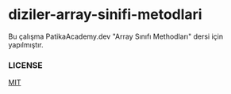 ﻿# diziler-array-sinifi-metodlari

Bu çalışma PatikaAcademy.dev "Array Sınıfı Methodları" dersi için yapılmıştır. 

### LICENSE

[MIT](https://github.com/vahdetsavci/diziler-array-sinifi-metodlari/blob/main/LICENSE)
